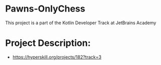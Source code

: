 # Pawns-OnlyChess
  This project is a part of the Kotlin Developer Track at JetBrains Academy 

# Project Description:
  * https://hyperskill.org/projects/182?track=3


